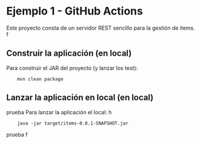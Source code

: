 # Ejemplo 1 - GitHub Actions

Este proyecto consta de un servidor REST sencillo para la gestión de items.
f
## Construir la aplicación (en local)

Para construir el JAR del proyecto (y lanzar los test):

```
    mvn clean package
```

## Lanzar la aplicación en local (en local)
prueba
Para lanzar la aplicación el local:
h
```
    java -jar target/items-0.0.1-SNAPSHOT.jar 
```
prueba
f